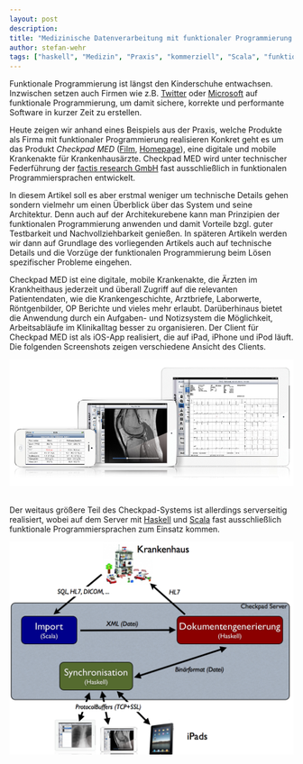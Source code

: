 ```yaml
---
layout: post
description:
title: "Medizinische Datenverarbeitung mit funktionaler Programmierung - Ein Beispiel aus der Praxis"
author: stefan-wehr
tags: ["haskell", "Medizin", "Praxis", "kommerziell", "Scala", "funktional"]
---
```


Funktionale Programmierung ist längst den Kinderschuhe entwachsen.
Inzwischen setzen auch Firmen wie
z.B. [Twitter](http://cufp.org/conference/sessions/2011/large-scale-internet-services-scala-twitter)
oder [Microsoft](http://research.microsoft.com/en-us/projects/fsharp/)
auf funktionale Programmierung, um damit sichere, korrekte und performante
Software in kurzer Zeit zu erstellen.

Heute zeigen wir anhand eines Beispiels aus der Praxis, welche
Produkte als Firma mit funktionaler Programmierung realisieren
Konkret geht es um das Produkt *Checkpad MED*
([Film](http://www.youtube.com/watch?v=yvq_EuEmQrk),
[Homepage](http://www.lohmann-birkner.de/de/Checkpad-MED/index.php)),
eine digitale und mobile Krankenakte für Krankenhausärzte. Checkpad MED
wird unter technischer Federführung der [factis research
GmbH](http://www.factisresearch.com/) fast ausschließlich
in funktionalen Programmiersprachen entwickelt.

In diesem Artikel
soll es aber erstmal weniger um technische Details gehen sondern
vielmehr um einen Überblick über das System und seine Architektur.
Denn auch auf der Architekurebene kann man Prinzipien der funktionalen
Programmierung anwenden und damit Vorteile bzgl. guter Testbarkeit und
Nachvollziehbarkeit genießen.
In späteren Artikeln werden wir dann auf Grundlage des vorliegenden
Artikels auch auf technische Details und die Vorzüge der
funktionalen Programmierung beim Lösen spezifischer Probleme eingehen.

<!-- more start -->

Checkpad MED ist eine digitale, mobile Krankenakte, die Ärzten im
Krankheithaus jederzeit und überall Zugriff auf die relevanten
Patientendaten, wie die Krankengeschichte, Arztbriefe, Laborwerte,
Röntgenbilder, OP Berichte und vieles mehr erlaubt. Darüberhinaus bietet
die Anwendung durch ein Aufgaben- und Notizsystem die Möglichkeit,
Arbeitsabläufe im Klinikalltag besser zu organisieren.
Der Client für Checkpad MED ist als iOS-App realisiert, die auf iPad,
iPhone und iPod läuft. Die folgenden Screenshots zeigen verschiedene
Ansicht des Clients.

<div id="center">
<img src="/files/medizin-funktional/checkpad-screenshots.jpg">
</img>
</div>
<br/>

Der weitaus größere Teil des Checkpad-Systems ist allerdings
serverseitig realisiert, wobei auf dem Server mit
[Haskell](http://www.haskell.org/) und [Scala](http://www.scala-lang.org/)
fast ausschließlich funktionale Programmiersprachen zum Einsatz kommen.

<div id="center">
<img src="/files/medizin-funktional/checkpad-architektur.png">
</img>
</div>
<br/>

<!-- Local Variables: -->
<!-- mode: text -->
<!-- End: -->
